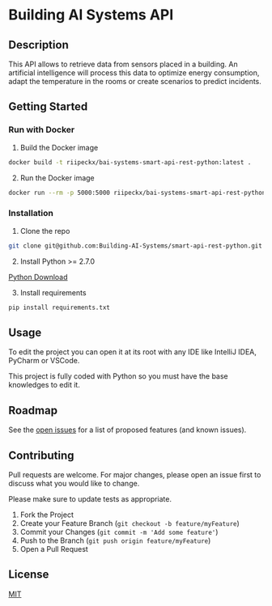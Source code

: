 # Building AI Systems API

## Description

This API allows to retrieve data from sensors placed in a building. An artificial intelligence will process this data to optimize energy consumption, adapt the temperature in the rooms or create scenarios to predict incidents.

## Getting Started

### Run with Docker

1. Build the Docker image
```bash
docker build -t riipeckx/bai-systems-smart-api-rest-python:latest .
```

2. Run the Docker image
```bash
docker run --rm -p 5000:5000 riipeckx/bai-systems-smart-api-rest-python:latest
```

### Installation

1. Clone the repo
```sh
git clone git@github.com:Building-AI-Systems/smart-api-rest-python.git
```

2. Install Python >= 2.7.0

[Python Download](https://www.python.org/downloads/)

3. Install requirements

```bash
pip install requirements.txt 
```

## Usage

To edit the project you can open it at its root with any IDE like IntelliJ IDEA, PyCharm or VSCode.

This project is fully coded with Python so you must have the base knowledges to edit it.

## Roadmap

See the [open issues](https://github.com/Building-AI-Systems/smart-api-rest-python/issues) for a list of proposed features (and known issues).

## Contributing

Pull requests are welcome. For major changes, please open an issue first to discuss what you would like to change.

Please make sure to update tests as appropriate.

1. Fork the Project
2. Create your Feature Branch (`git checkout -b feature/myFeature`)
3. Commit your Changes (`git commit -m 'Add some feature'`)
4. Push to the Branch (`git push origin feature/myFeature`)
5. Open a Pull Request

## License
[MIT](https://choosealicense.com/licenses/mit/)